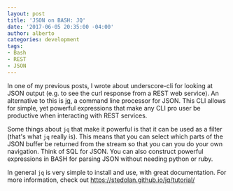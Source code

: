 ```yaml
---
layout: post
title: 'JSON on BASH: JQ'
date: '2017-06-05 20:35:00 -04:00'
author: alberto
categories: development
tags:
- Bash
- REST
- JSON
---
```


In one of my previous posts, I wrote about underscore-cli for looking at JSON output (e.g. to see the curl response from a REST web service). An alternative to this is <a href="https://stedolan.github.io/jq/" target="_blank">jq</a>, a command line processor for JSON. This CLI allows for simple, yet powerful expressions that make any CLI pro user be productive when interacting with REST services.

Some things about ```jq``` that make it powerful is that it can be used as a filter (that's what ```jq``` really is). This means that you can select which parts of the JSON buffer be returned from the stream so that you can you do your own navigation. Think of SQL for JSON. You can also construct powerful expressions in BASH for parsing JSON without needing python or ruby.

In general ```jq``` is very simple to install and use, with great documentation. For more information, check out&nbsp;<a href="https://stedolan.github.io/jq/tutorial/">https://stedolan.github.io/jq/tutorial/</a>
